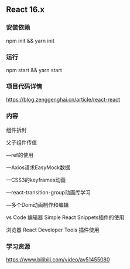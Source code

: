 ## React 16.x

### 安装依赖

npm init  &&  yarn init



### 运行

npm start && yarn start



### 项目代码详情

<https://blog.zenggenghai.cn/article/react-react>



### 内容

组件拆封

父子组件传值

—ref的使用

—Axios请求EasyMock数据

—CSS3的keyframes动画

—react-transition-group动画库学习

—多个Dom动画制作和编辑



vs Code 编辑器 Simple React Snippets插件的使用

浏览器 React Developer Tools  插件使用



### 学习资源

<https://www.bilibili.com/video/av51455080>





